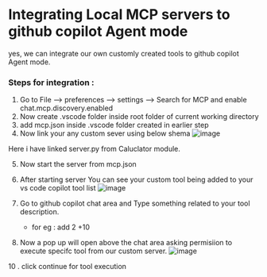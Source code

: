 # Integrating Local MCP servers to github copilot Agent mode

yes, we can integrate our own customly created tools to github copilot Agent mode.
### Steps for integration :
1. Go to File --> preferences --> settings --> Search for MCP and enable chat.mcp.discovery.enabled
2. Now create .vscode folder inside root folder of current working directory
3. add mcp.json inside .vscode folder created in earlier step
4. Now link your any custom sever using below shema
 ![image](https://github.com/user-attachments/assets/5537b094-5ebe-4c39-834c-5b3ecd4fa6d0)


Here i have linked server.py from Caluclator module.

5. Now start the server from mcp.json
6. After starting server You can see your custom tool being added to your vs code copilot tool list
   ![image](https://github.com/user-attachments/assets/62dba70c-700c-4965-a8d7-b4c1700707ab)

8. Go to github copilot chat area and Type something related to your tool description.
   - for eg : add 2 +10

9. Now  a pop up will open above the chat area asking permisiion to execute specifc tool from our custom server.
   ![image](https://github.com/user-attachments/assets/cf741bd0-3a81-493c-bb54-d974d8c33025)

10 . click continue for tool execution




